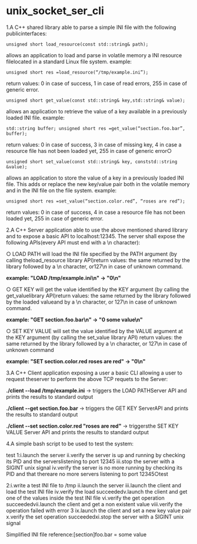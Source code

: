 # unix_socket_ser_cli

1.A C++ shared library able to parse a simple INI file with the following publicinterfaces:

  ```unsigned short load_resource(const std::string& path);```

allows an application to load and parse in volatile memory a INI resource filelocated in a standard Linux file system. example:

  ```unsigned short res =load_resource(“/tmp/example.ini”);```

return values: 0 in case of success, 1 in case of read errors, 255 in case of generic error.

  ```unsigned short get_value(const std::string& key,std::string& value);```

allows an application to retrieve the value of a key available in a previously loaded INI file. example: 

  ```std::string buffer; unsigned short res =get_value(“section.foo.bar”, buffer);```

return values: 0 in case of success, 3 in case of missing key, 4 in case a resource file has not been loaded yet, 255 in case of generic error○

  ```unsigned short set_value(const std::string& key, conststd::string &value);```

allows an application to store the value of a key in a previously loaded INI file. This adds or replace the new key/value pair both in the volatile memory and in the INI file on the file system. example:

  ```unsigned short res =set_value(“section.color.red”, “roses are red”);```

 return values: 0 in case of success, 4 in case a resource file has not been loaded yet, 255 in case of generic error.

2.A C++ Server application able to use the above mentioned shared library and to expose a basic API to localhost:12345. The server shall expose the following APIs(every API must end with a \n character):

○ LOAD PATH will load the INI file specified by the PATH argument (by calling theload_resource library API)return values: the same returned by the library followed by a \n character, or127\n in case of unknown command. 

  **example: "LOAD /tmp/example.ini\n" -> "0\n"**

○ GET KEY will get the value identified by the KEY argument (by calling the get_valuelibrary API)return values: the same returned by the library followed by the loaded valueand by a \n character, or 127\n in case of unknown command. 

  **example: "GET section.foo.bar\n" -> "0 some value\n"**

○ SET KEY VALUE will set the value identified by the VALUE argument at the KEY argument (by calling the set_value library API)
return values: the same returned by the library followed by a \n character, or 127\n in case of unknown command

  **example: "SET section.color.red roses are red\" -> "0\n"**

3.A C++ Client application exposing a user a basic CLI allowing a user to request theserver to perform the above TCP requets to the Server:

**./client --load /tmp/example.ini** -> triggers the LOAD PATHServer API and prints the results to standard output

**./client --get section.foo.bar** -> triggers the GET KEY ServerAPI and prints the results to standard output

**./client --set section.color.red "roses are red"** -> triggersthe SET KEY VALUE Server API and prints the results to standard output

4.A simple bash script to be used to test the system:

test 
1:i.launch the server
ii.verify the server is up and running by checking its PID and the serverslistening to port 12345
iii.stop the server with a SIGINT unix signal
iv.verify the server is no more running by checking its PID and that thereare no more servers listening to port 12345○test 

2:i.write a test INI file to /tmp
ii.launch the server
iii.launch the client and load the test INI file
iv.verify the load succeededv.launch the client and get one of the values inside the test INI file
vi.verify the get operation succeededvii.launch the client and get a non existent value
viii.verify the operation failed with error 3
ix.launch the client and set a new key value pair
x.verify the set operation succeededxi.stop the server with a SIGINT unix signal 

Simplified INI file reference:[section]foo.bar = some value
